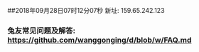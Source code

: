 ##2018年09月28日07时12分07秒 新址: 159.65.242.123
### 兔友常见问题及解答: https://github.com/wanggonging/d/blob/w/FAQ.md
